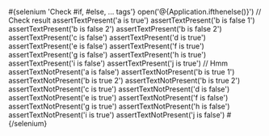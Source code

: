 \#{selenium 'Check \#if, \#else, ... tags'} open('@{Application.ifthenelse()}') // Check result assertTextPresent('a is true') assertTextPresent('b is false 1') assertTextPresent('b is false 2') assertTextPresent('b is false 2') assertTextPresent('c is false') assertTextPresent('d is true') assertTextPresent('e is false') assertTextPresent('f is true') assertTextPresent('g is false') assertTextPresent('h is true') assertTextPresent('i is false') assertTextPresent('j is true') // Hmm assertTextNotPresent('a is false') assertTextNotPresent('b is true 1') assertTextNotPresent('b is true 2') assertTextNotPresent('b is true 2') assertTextNotPresent('c is true') assertTextNotPresent('d is false') assertTextNotPresent('e is true') assertTextNotPresent('f is false') assertTextNotPresent('g is true') assertTextNotPresent('h is false') assertTextNotPresent('i is true') assertTextNotPresent('j is false') \#{/selenium}
